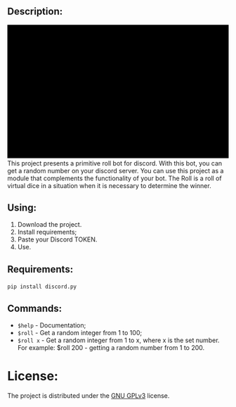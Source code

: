 ## Description:
![example](https://github.com/ytkinroman/simple-discord-roll-bot/blob/main/example.gif)
This project presents a primitive roll bot for discord. With this bot, you can get a random number on your discord server. You can use this project as a module that complements the functionality of your bot. The Roll is a roll of virtual dice in a situation when it is necessary to determine the winner.

## Using:
1. Download the project.
2. Install requirements;
3. Paste your Discord TOKEN.
4. Use.

## Requirements:
`pip install discord.py`

## Commands:
- `$help` - Documentation;
- `$roll` - Get a random integer from 1 to 100;
- `$roll x` - Get a random integer from 1 to x, where x is the set number. For example: $roll 200 - getting a random number from 1 to 200.

# License:
The project is distributed under the [GNU GPLv3](https://github.com/ytkinroman/simple-discord-roll-bot/blob/main/LICENSE) license.
